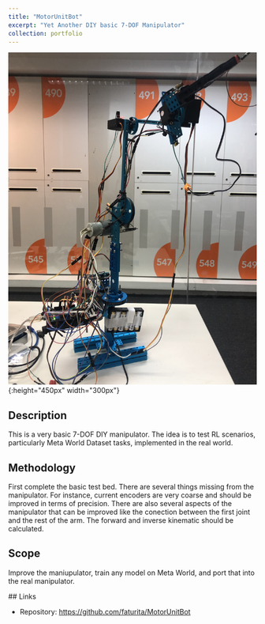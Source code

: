 ```yaml
---
title: "MotorUnitBot"
excerpt: "Yet Another DIY basic 7-DOF Manipulator"
collection: portfolio
---
```


![Descriptor](images/motorunit.jpg){:height="450px" width="300px"}


## Description

This is a very basic 7-DOF DIY manipulator.  The idea is to test RL scenarios, particularly Meta World Dataset tasks, implemented in the real world.

## Methodology

First complete the basic test bed.  There are several things missing from the manipulator.  For instance, current encoders are very coarse and should be improved in terms of precision.  There are also several aspects of the manipulator that can be improved like the conection between the first joint and the rest of the arm.  The forward and inverse kinematic should be calculated.

## Scope

Improve the maniupulator, train any model on Meta World, and port that into the real manipulator.

## Links
* Repository: https://github.com/faturita/MotorUnitBot
